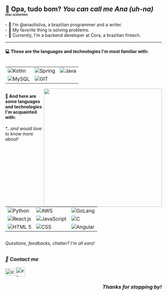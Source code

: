 ## 👀 Opa, tudo bom? <em>You can call me Ana (uh-na)</em> <span style="font-size:7pt">(ela/-a/she/her)</span>

<div style="display:inline_block;">
	<span align="left">
- 👋 I’m @anaolisilva, a brazilian programmer and a writer. <br>
- 🧠 My favorite thing is solving problems.<br>
- 🌱 Currently, I'm a backend developer at Cora, a brazilian fintech. <br>
	</span>
<hr>
</div>

<h4> 💻 These are the languages and technologies I'm most familiar with: </h4>
<table align="left">
    <tr>
			<td><img align="center" alt="Kotlin" src="https://img.shields.io/badge/Kotlin-0095D5?&style=for-the-badge&logo=kotlin&logoColor=white"</td>
			<td><img align="center" alt="Spring" src="https://img.shields.io/badge/Spring-6DB33F?style=for-the-badge&logo=spring&logoColor=white"></td>
			<td><img align="center" alt="Java" src="https://img.shields.io/badge/Java-ED8B00?style=for-the-badge&logo=java&logoColor=white"></td>
    </tr>
    <tr>
			<td><img align="center" alt="MySQL" src="https://img.shields.io/badge/MySQL-00000F?style=for-the-badge&logo=mysql&logoColor=white"></td>
			<td><img align="center" alt="GIT" src="https://camo.githubusercontent.com/22d1116e541b7b380161ed7c77ceb24e5e88a71acbec6d9dae7a5624b23a46fd/68747470733a2f2f696d672e736869656c64732e696f2f62616467652f6769742532302d2532334630353033332e7376673f267374796c653d666f722d7468652d6261646765266c6f676f3d676974266c6f676f436f6c6f723d7768697465"></td>
			
</table>
<br>
<img align="right" height="auto" width="380px" src="https://github-readme-stats.vercel.app/api/top-langs/?username=anaolisilva&layout=compact&theme=blueberry">

<br><br><br>

<h4> 📕 And here are some languages and technologies I'm acquainted with: </h4>
<h6><em>*...and would love to know more about!</em></h6>
  <table>
    <tr>
			<td><img align="center" alt="Python" src="https://img.shields.io/badge/Python-3776AB?style=for-the-badge&logo=python&logoColor=white"></td>
			<td><img align="center" alt="AWS" src="https://img.shields.io/badge/Amazon_AWS-232F3E?style=for-the-badge&logo=amazon-aws&logoColor=white"></td>
			<td><img align="center" alt="GoLang" src="https://img.shields.io/badge/Go-00ADD8?style=for-the-badge&logo=go&logoColor=white"></td>
		</tr>
		<tr>
			<td><img align="center" alt="React.js" src="https://img.shields.io/badge/React-20232A?style=for-the-badge&logo=react&logoColor=61DAFB"></td>
			<td><img align="center" alt="JavaScript" src="https://img.shields.io/badge/JavaScript-F7DF1E?style=for-the-badge&logo=javascript&logoColor=black"></td>
			<td><img align="center" alt="C" src="https://img.shields.io/badge/C-00599C?style=for-the-badge&logo=c&logoColor=white"></td>
		</tr>
		<tr>
			<td><img align="center" alt="HTML 5" src="https://img.shields.io/badge/HTML5-E34F26?style=for-the-badge&logo=html5&logoColor=white"></td>
			<td><img align="center" alt="CSS" src="https://img.shields.io/badge/CSS3-1572B6?style=for-the-badge&logo=css3&logoColor=white"></td>
     			 <td><img align="center" alt="Angular" src="https://img.shields.io/badge/Angular-DD0031?style=for-the-badge&logo=angular&logoColor=white"></td>
		</tr>
	</table>
	
##

<div>
<h6><em>Questions, feedbacks, chatter? I'm all ears!</h6>
<h3> 📡 Contact me </h3>
<a href="https://linkedin.com/in/anaolisilva" target="_blank"><img align="center" src="https://raw.githubusercontent.com/rahuldkjain/github-profile-readme-generator/master/src/images/icons/Social/linked-in-alt.svg" alt="anaolisilva" height="22.5" width="30" /></a>
<a href="mailto:vianello.ana@gmail.com" target="_blank"><img align="center" src="https://www.google.com/gmail/about/static/images/logo-gmail.png?cache=1adba63" alt="e-mail: vianello.ana@gmail.com" height="30" width="30" /></a>
</div>
	
<h3 align="right"><em>Thanks for stopping by!</em></h3>

